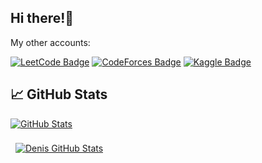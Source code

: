 ## Hi there!👋
My other accounts:

[![LeetCode Badge](https://img.shields.io/badge/LeetCode-profile-yellow)](https://leetcode.com/Shoichi_dl/)
[![CodeForces Badge](https://img.shields.io/badge/CodeForces-profile-red)](https://codeforces.com/profile/Shoichi)
[![Kaggle Badge](https://img.shields.io/badge/Kaggle-profile-blue)](https://www.kaggle.com/shoi4i)

## &#x1f4c8; GitHub Stats

[![GitHub Stats](https://github-readme-stats.vercel.app/api?username=lShoichil&show_icons=true&include_all_commits=true&count_private=true&theme=discord_old_blurple&hide=contribs)](https://github.com/lShoichil)

<a href="https://github.com/lShoichil">
  <img align="center" style="margin:0.5rem" src="https://github-readme-streak-stats.herokuapp.com/?user=lShoichil&theme=gotham&stroke=ffffff&background=2c2f33&ring=677bbf&fire=677bbf&currStreakNum=ffffff&currStreakLabel=677bbf&sideNums=ffffff&sideLabels=ffffff&dates=ffffff&hide_border=true" alt="Denis GitHub Stats" />
</a>
